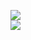 [![](https://img.shields.io/badge/Made%20With-Github%20Spray-lightgrey.svg?style=for-the-badge&logo=github)](https://github.com/Annihil/github-spray#3121)  
[![](https://i.imgur.com/2DrTn0Z.gif)](https://github.com/Annihil/github-spray)